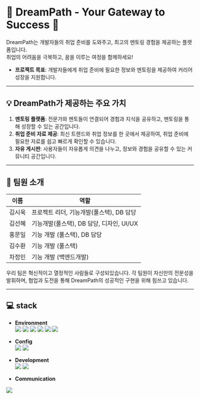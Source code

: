 
# 🌟 DreamPath - Your Gateway to Success 🌟

DreamPath는 개발자들의 취업 준비를 도와주고, 최고의 멘토링 경험을 제공하는 플랫폼입니다.  
취업의 어려움을 극복하고, 꿈을 이루는 여정을 함께하세요!

- **프로젝트 목표**: 개발자들에게 취업 준비에 필요한 정보와 멘토링을 제공하여 커리어 성장을 지원합니다.
 
---

 ## 💡 DreamPath가 제공하는 주요 가치
1. **멘토링 플랫폼**: 전문가와 멘토들이 연결되어 경험과 지식을 공유하고, 멘토링을 통해 성장할 수 있는 공간입니다.
2. **취업 준비 자료 제공**: 최신 트렌드와 취업 정보를 한 곳에서 제공하여, 취업 준비에 필요한 자료를 쉽고 빠르게 확인할 수 있습니다.
3. **자유 게시판**: 사용자들이 자유롭게 의견을 나누고, 정보와 경험을 공유할 수 있는 커뮤니티 공간입니다.

---

## 👥 팀원 소개

| 이름       | 역할        |
| ---------- | ----------- |
| 김시욱     | 프로젝트 리더, 기능개발(풀스택), DB 담당 |
| 김선혜     | 기능개발(풀스택), DB 담당, 디자인, UI/UX |
| 홍문일     | 기능 개발 (풀스택), DB 담당 |
| 김수환     | 기능 개발 (풀스택) |
| 차정민     | 기능 개발 (백엔드개발) |

우리 팀은 혁신적이고 열정적인 사람들로 구성되있습니다.
각 팀원이 자신만의 전문성을 발휘하며, 협업과 도전을 통해 DreamPath의 성공적인 구현을 위해 힘쓰고 있습니다.

---

## 💻 stack
- **Environment** <br />
<img src="https://img.shields.io/badge/Java-red"/> <img src="https://img.shields.io/badge/Node.js-5FA04E?logo=nodedotjs&logoColor=ffffff"/> <img src="https://img.shields.io/badge/Git-F05032?logo=git&logoColor=ffffff"/> <img src="https://img.shields.io/badge/GitHub-000000?logo=github&logoColor=ffffff"/> <img src="https://img.shields.io/badge/intelliJ-IDEA-000000?logo=intellijidea&logoColor=ffffff"/> <img src="https://img.shields.io/badge/visual_studio-000000"/>

- **Config** <br />
<img src="https://img.shields.io/badge/MyBatis-000000"/> <img src="https://img.shields.io/badge/OAuth-000000"/>

- **Development** <br />
<img src="https://img.shields.io/badge/spring_boot-6DB33F?logo=springboot&logoColor=ffffff"/> <img src="https://img.shields.io/badge/React-61DAFB?logo=react&logoColor=ffffff"/>

- **Communication** <br />
<img src="https://img.shields.io/badge/CoolSMS-orange"/>
